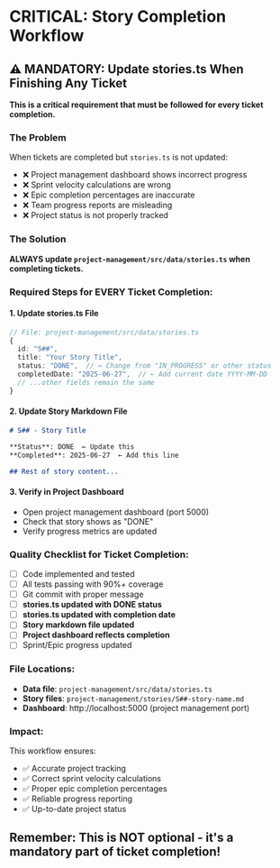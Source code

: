# CRITICAL: Story Completion Workflow

## ⚠️ MANDATORY: Update stories.ts When Finishing Any Ticket

**This is a critical requirement that must be followed for every ticket completion.**

### The Problem

When tickets are completed but `stories.ts` is not updated:
- ❌ Project management dashboard shows incorrect progress
- ❌ Sprint velocity calculations are wrong
- ❌ Epic completion percentages are inaccurate
- ❌ Team progress reports are misleading
- ❌ Project status is not properly tracked

### The Solution

**ALWAYS update `project-management/src/data/stories.ts` when completing tickets.**

### Required Steps for EVERY Ticket Completion:

#### 1. Update stories.ts File
```typescript
// File: project-management/src/data/stories.ts
{
  id: "S##",
  title: "Your Story Title",
  status: "DONE",  // ← Change from "IN_PROGRESS" or other status
  completedDate: "2025-06-27",  // ← Add current date YYYY-MM-DD
  // ...other fields remain the same
}
```

#### 2. Update Story Markdown File
```markdown
# S## - Story Title

**Status**: DONE  ← Update this
**Completed**: 2025-06-27  ← Add this line

## Rest of story content...
```

#### 3. Verify in Project Dashboard
- Open project management dashboard (port 5000)
- Check that story shows as "DONE"
- Verify progress metrics are updated

### Quality Checklist for Ticket Completion:

- [ ] Code implemented and tested
- [ ] All tests passing with 90%+ coverage
- [ ] Git commit with proper message
- [ ] **stories.ts updated with DONE status**
- [ ] **stories.ts updated with completion date**
- [ ] **Story markdown file updated**
- [ ] **Project dashboard reflects completion**
- [ ] Sprint/Epic progress updated

### File Locations:

- **Data file**: `project-management/src/data/stories.ts`
- **Story files**: `project-management/stories/S##-story-name.md`
- **Dashboard**: http://localhost:5000 (project management port)

### Impact:

This workflow ensures:
- ✅ Accurate project tracking
- ✅ Correct sprint velocity calculations
- ✅ Proper epic completion percentages
- ✅ Reliable progress reporting
- ✅ Up-to-date project status

## Remember: This is NOT optional - it's a mandatory part of ticket completion!

